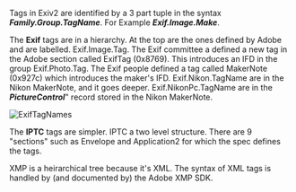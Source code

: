 Tags in Exiv2 are identified by a 3 part tuple in the syntax _**Family.Group.TagName**_.  For Example _**Exif.Image.Make**_.

The **Exif** tags are in a hierarchy.  At the top are the ones defined by Adobe and are labelled.  Exif.Image.Tag.  The Exif committee a defined a new tag in the Adobe section called ExifTag (0x8769).  This introduces an IFD in the group Exif.Photo.Tag.  The Exif people defined a tag called MakerNote (0x927c) which introduces the maker's IFD.  Exif.Nikon.TagName are in the Nikon MakerNote, and it goes deeper.  Exif.NikonPc.TagName are in the _**PictureControl**_" record stored in the Nikon MakerNote.  

![ExifTagNames](https://user-images.githubusercontent.com/529982/131121319-5d4dfcb6-2cd2-49ce-8216-73a311cb61e1.png)

The **IPTC** tags are simpler.  IPTC a two level structure.  There are 9 "sections" such as Envelope and Application2 for which the spec defines the tags.

XMP is a heirarchical tree because it's XML. The syntax of XML tags is handled by (and documented by) the Adobe XMP SDK.

